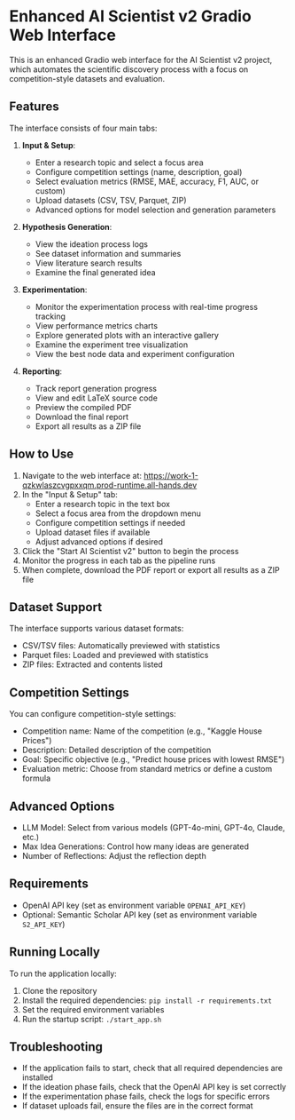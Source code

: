 # Enhanced AI Scientist v2 Gradio Web Interface

This is an enhanced Gradio web interface for the AI Scientist v2 project, which automates the scientific discovery process with a focus on competition-style datasets and evaluation.

## Features

The interface consists of four main tabs:

1. **Input & Setup**: 
   - Enter a research topic and select a focus area
   - Configure competition settings (name, description, goal)
   - Select evaluation metrics (RMSE, MAE, accuracy, F1, AUC, or custom)
   - Upload datasets (CSV, TSV, Parquet, ZIP)
   - Advanced options for model selection and generation parameters

2. **Hypothesis Generation**: 
   - View the ideation process logs
   - See dataset information and summaries
   - View literature search results
   - Examine the final generated idea

3. **Experimentation**: 
   - Monitor the experimentation process with real-time progress tracking
   - View performance metrics charts
   - Explore generated plots with an interactive gallery
   - Examine the experiment tree visualization
   - View the best node data and experiment configuration

4. **Reporting**: 
   - Track report generation progress
   - View and edit LaTeX source code
   - Preview the compiled PDF
   - Download the final report
   - Export all results as a ZIP file

## How to Use

1. Navigate to the web interface at: https://work-1-qzkwlaszcvgpxxqm.prod-runtime.all-hands.dev
2. In the "Input & Setup" tab:
   - Enter a research topic in the text box
   - Select a focus area from the dropdown menu
   - Configure competition settings if needed
   - Upload dataset files if available
   - Adjust advanced options if desired
3. Click the "Start AI Scientist v2" button to begin the process
4. Monitor the progress in each tab as the pipeline runs
5. When complete, download the PDF report or export all results as a ZIP file

## Dataset Support

The interface supports various dataset formats:
- CSV/TSV files: Automatically previewed with statistics
- Parquet files: Loaded and previewed with statistics
- ZIP files: Extracted and contents listed

## Competition Settings

You can configure competition-style settings:
- Competition name: Name of the competition (e.g., "Kaggle House Prices")
- Description: Detailed description of the competition
- Goal: Specific objective (e.g., "Predict house prices with lowest RMSE")
- Evaluation metric: Choose from standard metrics or define a custom formula

## Advanced Options

- LLM Model: Select from various models (GPT-4o-mini, GPT-4o, Claude, etc.)
- Max Idea Generations: Control how many ideas are generated
- Number of Reflections: Adjust the reflection depth

## Requirements

- OpenAI API key (set as environment variable `OPENAI_API_KEY`)
- Optional: Semantic Scholar API key (set as environment variable `S2_API_KEY`)

## Running Locally

To run the application locally:

1. Clone the repository
2. Install the required dependencies: `pip install -r requirements.txt`
3. Set the required environment variables
4. Run the startup script: `./start_app.sh`

## Troubleshooting

- If the application fails to start, check that all required dependencies are installed
- If the ideation phase fails, check that the OpenAI API key is set correctly
- If the experimentation phase fails, check the logs for specific errors
- If dataset uploads fail, ensure the files are in the correct format